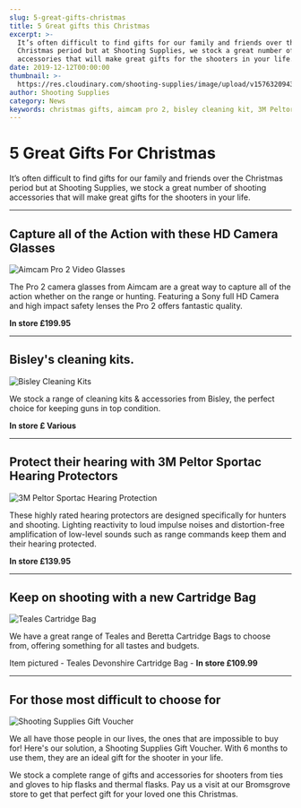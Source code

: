 ```yaml
---
slug: 5-great-gifts-christmas
title: 5 Great gifts this Christmas
excerpt: >-
  It’s often difficult to find gifts for our family and friends over the
  Christmas period but at Shooting Supplies, we stock a great number of shooting
  accessories that will make great gifts for the shooters in your life.
date: 2019-12-12T00:00:00
thumbnail: >-
  https://res.cloudinary.com/shooting-supplies/image/upload/v1576320943/Blog/Christmas-Shooting-Supplies_buseop.webp
author: Shooting Supplies
category: News
keywords: christmas gifts, aimcam pro 2, bisley cleaning kit, 3M Peltor Sportac Hearing Protection
---
```


# **5 Great Gifts For Christmas**

It’s often difficult to find gifts for our family and friends over the Christmas period but at Shooting Supplies, we stock a great number of shooting accessories that will make great gifts for the shooters in your life.

---

## **Capture all of the Action with these HD Camera Glasses**

![Aimcam Pro 2 Video Glasses](https://res.cloudinary.com/shooting-supplies/image/upload/v1576320987/Blog/Aimcam-pro-2_rhdvy6.webp)

The Pro 2 camera glasses from Aimcam are a great way to capture all of the action whether on the range or hunting. Featuring a Sony full HD Camera and high impact safety lenses the Pro 2 offers fantastic quality.

**In store £199.95**

---

## **Bisley's cleaning kits.**

![Bisley Cleaning Kits](https://res.cloudinary.com/shooting-supplies/image/upload/v1576320970/Blog/bisley-cleaning-kit_fe7kkp.webp)

We stock a range of cleaning kits & accessories from Bisley, the perfect choice for keeping guns in top condition.

**In store £ Various**

---

## **Protect their hearing with 3M Peltor Sportac Hearing Protectors**

![3M Peltor Sportac Hearing Protection](https://res.cloudinary.com/shooting-supplies/image/upload/v1576320960/Blog/Peltor-3M-SporTac-Electronic-Ear-Muffs-Green_kak23y.webp)

These highly rated hearing protectors are designed specifically for hunters and shooting. Lighting reactivity to loud impulse noises and distortion-free amplification of low-level sounds such as range commands keep them and their hearing protected.

**In store £139.95**

---

## **Keep on shooting with a new Cartridge Bag**

![Teales Cartridge Bag](https://res.cloudinary.com/shooting-supplies/image/upload/v1576320950/Blog/Devonshire-Cartridge-Bag_ypnh9w.webp)

We have a great range of Teales and Beretta Cartridge Bags to choose from, offering something for all tastes and budgets.

Item pictured - Teales Devonshire Cartridge Bag - **In store £109.99**

---

## **For those most difficult to choose for**

![Shooting Supplies Gift Voucher](https://res.cloudinary.com/shooting-supplies/image/upload/v1573564505/misc/Gift-Voucher_zmxwhk_phspb2_gg0ln5.webp)

We all have those people in our lives, the ones that are impossible to buy for! Here's our solution, a Shooting Supplies Gift Voucher. With 6 months to use them, they are an ideal gift for the shooter in your life.

We stock a complete range of gifts and accessories for shooters from ties and gloves to hip flasks and thermal flasks. Pay us a visit at our Bromsgrove store to get that perfect gift for your loved one this Christmas.
